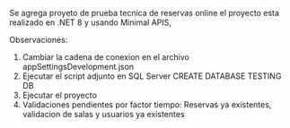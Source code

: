 Se agrega proyeto de prueba tecnica de reservas online el proyecto esta realizado en .NET 8 y usando Minimal APIS,

Observaciones:
1. Cambiar la cadena de conexion en el archivo appSettingsDevelopment.json
2. Ejecutar el script adjunto en SQL Server CREATE DATABASE TESTING DB
3. Ejecutar el proyecto
4. Validaciones pendientes por factor tiempo: Reservas ya existentes, validacion de salas y usuarios ya existentes
